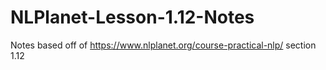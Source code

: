 # NLPlanet-Lesson-1.12-Notes
Notes based off of https://www.nlplanet.org/course-practical-nlp/ section 1.12
